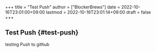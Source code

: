 +++
title = "Test Push"
author = ["BlockerBrews"]
date = 2022-10-16T23:01:00+09:00
lastmod = 2022-10-16T23:01:14+09:00
draft = false
+++

## Test Push {#test-push}

testing Push to github
